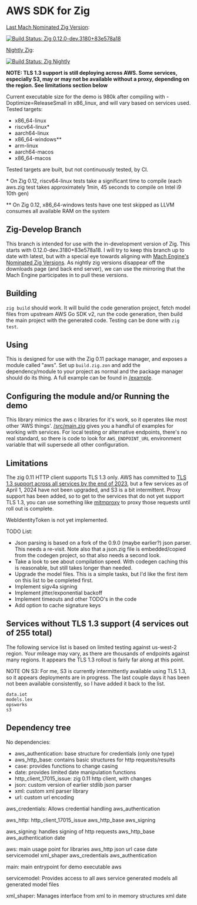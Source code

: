 AWS SDK for Zig
===============

[Last Mach Nominated Zig Version](https://machengine.org/about/nominated-zig/):

[![Build Status: Zig 0.12.0-dev.3180+83e578a18](https://actions-status.lerch.org/lobo/aws-sdk-for-zig/zig-mach)](https://git.lerch.org/lobo/aws-sdk-for-zig/actions?workflow=zig-mach.yaml&state=closed)

[Nightly Zig](https://ziglang.org/download/):

[![Build Status: Zig Nightly](https://actions-status.lerch.org/lobo/aws-sdk-for-zig/zig-nightly)](https://git.lerch.org/lobo/aws-sdk-for-zig/actions?workflow=zig-nightly.yaml&state=closed)

**NOTE: TLS 1.3 support is still deploying across AWS. Some services, especially S3,
        may or may not be available without a proxy, depending on the region.
        See limitations section below**

Current executable size for the demo is 980k after compiling with -Doptimize=ReleaseSmall
in x86_linux, and will vary based on services used. Tested targets:

* x86_64-linux
* riscv64-linux\*
* aarch64-linux
* x86_64-windows\*\*
* arm-linux
* aarch64-macos
* x86_64-macos

Tested targets are built, but not continuously tested, by CI.

\* On Zig 0.12, riscv64-linux tests take a significant time to compile (each aws.zig test takes approximately 1min, 45 seconds to compile on Intel i9 10th gen)

\*\* On Zig 0.12, x86_64-windows tests have one test skipped as LLVM consumes all available RAM on the system


Zig-Develop Branch
------------------

This branch is intended for use with the in-development version of Zig. This
starts with 0.12.0-dev.3180+83e578a18. I will try to keep this branch up to date
with latest, but with a special eye towards aligning with [Mach Engine's Nominated
Zig Versions](https://machengine.org/about/nominated-zig/). As nightly zig versions
disappear off the downloads page (and back end server), we can use the mirroring
that the Mach Engine participates in to pull these versions.

Building
--------

`zig build` should work. It will build the code generation project, fetch model
files from upstream AWS Go SDK v2, run the code generation, then build the main
project with the generated code. Testing can be done with `zig test`.


Using
-----

This is designed for use with the Zig 0.11 package manager, and exposes a module
called "aws". Set up `build.zig.zon` and add the dependency/module to your project
as normal and the package manager should do its thing. A full example can be found
in [/example](example/README.md).

Configuring the module and/or Running the demo
----------------------------------------------

This library mimics the aws c libraries for it's work, so it operates like most
other 'AWS things'. [/src/main.zig](src/main.zig) gives you a handful of examples
for working with services. For local testing or alternative endpoints, there's
no real standard, so there is code to look for `AWS_ENDPOINT_URL` environment
variable that will supersede all other configuration.

Limitations
-----------

The zig 0.11 HTTP client supports TLS 1.3 only. AWS has committed to
[TLS 1.3 support across all services by the end of 2023](https://aws.amazon.com/blogs/security/faster-aws-cloud-connections-with-tls-1-3/),
but a few services as of April 1, 2024 have not been upgraded, and S3 is
a bit intermittent. Proxy support has been added, so to get to the services that
do not yet support TLS 1.3, you can use something like [mitmproxy](https://mitmproxy.org/)
to proxy those requests until roll out is complete.

WebIdentityToken is not yet implemented.

TODO List:

* Json parsing is based on a fork of the 0.9.0 (maybe earlier?) json parser.
  This needs a re-visit. Note also that a json.zig file is embedded/copied
  from the codegen project, so that also needs a second look.
* Take a look to see about compilation speed. With codegen caching this is
  reasonable, but still takes longer than needed.
* Upgrade the model files. This is a simple tasks, but I'd like the first
  item on this list to be completed first.
* Implement sigv4a signing
* Implement jitter/exponential backoff
* Implement timeouts and other TODO's in the code
* Add option to cache signature keys

Services without TLS 1.3 support (4 services out of 255 total)
---------------------------------------------------------------

The following service list is based on limited testing against us-west-2
region. Your mileage may vary, as there are thousands of endpoints against
many regions. It appears the TLS 1.3 rollout is fairly far along at
this point.

NOTE ON S3: For me, S3 is currently intermittently available using TLS 1.3, so
it appears deployments are in progress. The last couple days it has been
not been available consistently, so I have added it back to the list.

```
data.iot
models.lex
opsworks
s3
```

Dependency tree
---------------

No dependencies:
  * aws_authentication: base structure for credentials (only one type)
  * aws_http_base: contains basic structures for http requests/results
  * case: provides functions to change casing
  * date: provides limited date manipulation functions
  * http_client_17015_issue: zig 0.11 http client, with changes
  * json: custom version of earlier stdlib json parser
  * xml: custom xml parser library
  * url: custom url encoding

aws_credentials: Allows credential handling
  aws_authentication

aws_http:
  http_client_17015_issue
  aws_http_base
  aws_signing

aws_signing: handles signing of http requests
  aws_http_base
  aws_authentication
  date

aws: main usage point for libraries
  aws_http
  json
  url
  case
  date
  servicemodel
  xml_shaper
  aws_credentials
  aws_authentication

main: main entrypoint for demo executable
  aws

servicemodel: Provides access to all aws service generated models
  all generated model files

xml_shaper: Manages interface from xml to in memory structures
  xml
  date
